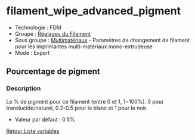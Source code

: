 # filament_wipe_advanced_pigment

* Technologie : FDM
* Groupe : [Réglages du Filament](../filament_settings/filament_settings.md)
* Sous groupe : [Multimatériaux](../filament_settings/filament_settings.md#multimatériaux) - Paramètres de changement de filament pour les imprimantes multi-matériaux mono-extrudeuse
* Mode : Expert

## Pourcentage de pigment

### Description

Le % de pigment pour ce filament (entre 0 et 1, 1=100%). 0 pour translucide/naturel, 0.2-0.5 pour le blanc et 1 pour le noir.

* Valeur par défaut : 0.5%

[Retour Liste variables](variable_list.md)